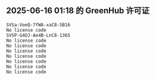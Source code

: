 ## 2025-06-16 01:18 的 GreenHub 许可证
```
SVSa-VoeQ-7fWA-xaC8-5B16
No license code
SVSP-G4OJ-Ae4B-LnC8-1365
No license code
No license code
No license code
No license code
No license code
No license code
No license code
```
